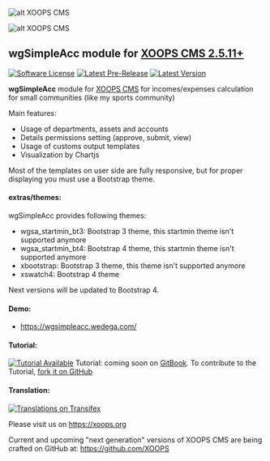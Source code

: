 ![alt XOOPS CMS](https://xoops.org/images/logoXoops4GithubRepository.png)

![alt XOOPS CMS](https://xoops.org/images/logoXoopsPhp8.png)

## wgSimpleAcc module for  [XOOPS CMS 2.5.11+](https://xoops.org)

[![Software License](https://img.shields.io/badge/license-GPL-brightgreen.svg?style=flat)](LICENSE)
[![Latest Pre-Release](https://img.shields.io/github/tag/XoopsModules25x/wgsimpleacc.svg?style=flat)](https://github.com/XoopsModules25x/wgsimpleacc/tags/)
[![Latest Version](https://img.shields.io/github/release/XoopsModules25x/wgsimpleacc.svg?style=flat)](https://github.com/XoopsModules25x/wgsimpleacc/releases/)

**wgSimpleAcc** module for [XOOPS CMS](https://xoops.org) for incomes/expenses calculation for small communities (like my sports community)

Main features:
* Usage of departments, assets and accounts
* Details permissions setting (approve, submit, view)
* Usage of customs output templates
* Visualization by Chartjs

Most of the templates on user side are fully responsive, but for proper displaying you must use a Bootstrap theme.

#### extras/themes:
wgSimpleAcc provides following themes:
* wgsa_startmin_bt3: Bootstrap 3 theme, this startmin theme isn't supported anymore
* wgsa_startmin_bt4: Bootstrap 4 theme, this startmin theme isn't supported anymore
* xbootstrap: Bootstrap 3 theme, this theme isn't supported anymore
* xswatch4: Bootstrap 4 theme

Next versions will be updated to Bootstrap 4.

#### Demo:
* https://wgsimpleacc.wedega.com/

#### Tutorial:
[![Tutorial Available](https://xoops.org/images/tutorial-available-blue.svg)](https://xoops.gitbook.io/wgsimpleacc-tutorial/) Tutorial: coming soon on [GitBook](https://xoops.gitbook.io/wgsimpleacc-tutorial/).
To contribute to the Tutorial, [fork it on GitHub](https://github.com/XoopsDocs/wgsimpleacc-tutorial)

#### Translation:
[![Translations on Transifex](https://xoops.org/images/translations-transifex-blue.svg)](https://www.transifex.com/xoops)

Please visit us on https://xoops.org

Current and upcoming "next generation" versions of XOOPS CMS are being crafted on GitHub at: https://github.com/XOOPS
